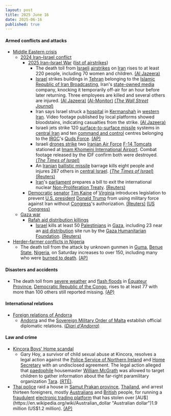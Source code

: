 ```yaml
---
layout: post
title: 2025 June 16
date: 2025-06-16
published: true
---
```



#### Armed conflicts and attacks

* [Middle Eastern crisis](https://en.wikipedia.org/wiki/Middle_Eastern_crisis_%282023%E2%80%93present%29 "Middle Eastern crisis (2023–present)")
  * [2024 Iran–Israel conflict](https://en.wikipedia.org/wiki/2024_Iran%E2%80%93Israel_conflict "2024 Iran–Israel conflict")
    * [2025 Iran–Israel War](https://en.wikipedia.org/wiki/Iran%E2%80%93Israel_War "Iran–Israel War") ([list of airstrikes](https://en.wikipedia.org/wiki/List_of_airstrikes_during_the_Iran%E2%80%93Israel_War "List of airstrikes during the Iran–Israel War"))
      * The death toll from [Israeli](https://en.wikipedia.org/wiki/Israel_Defense_Forces "Israel Defense Forces") [airstrikes](https://en.wikipedia.org/wiki/Airstrike "Airstrike") on [Iran](https://en.wikipedia.org/wiki/Iran "Iran") rises to at least 220 people, including 70 women and children. [(Al Jazeera)](https://www.aljazeera.com/news/liveblog/2025/6/15/updates-death-toll-grows-as-iran-and-israel-continue-to-trade-attacks)
      * [Israel](https://en.wikipedia.org/wiki/Israel "Israel") strikes buildings in [Tehran](https://en.wikipedia.org/wiki/Tehran "Tehran") belonging to the [Islamic Republic of Iran Broadcasting](https://en.wikipedia.org/wiki/Islamic_Republic_of_Iran_Broadcasting "Islamic Republic of Iran Broadcasting"), Iran's [state-owned media](https://en.wikipedia.org/wiki/State_media "State media") company, knocking it temporarily off-air for an hour before later returning. Three employees are killed and several others are injured. [(Al Jazeera)](https://www.aljazeera.com/news/liveblog/2025/6/17/live-israel-iran-trade-attacks-trump-orders-residents-of-tehran-to-flee?update=3780528) [(Al-Monitor)](https://www.al-monitor.com/originals/2025/06/iran-state-tv-briefly-knocked-air-strike-after-missiles-kill-11-israel) [(*The Wall Street Journal*)](https://www.wsj.com/livecoverage/israel-iran-attack-news/card/israel-bombs-iran-state-media-buildings-in-tehran-SMnTroA3jJGJpKjvdGWX)
      * Iran says Israel struck a [hospital](https://en.wikipedia.org/wiki/Hospital "Hospital") in [Kermanshah](https://en.wikipedia.org/wiki/Kermanshah "Kermanshah") in [western Iran](https://en.wikipedia.org/wiki/Western_Iran "Western Iran"). Video footage published by local platforms showed bloodstains, indicating casualties from the strike. [(Al Jazeera)](https://www.aljazeera.com/news/2025/6/16/little-sign-of-restraint-as-israel-and-iran-continue-to-swap-deadly-strikes)
      * Israeli jets strike 120 [surface-to-surface missile](https://en.wikipedia.org/wiki/Surface-to-surface_missile "Surface-to-surface missile") systems in [central Iran](https://en.wikipedia.org/wiki/Central_Iran "Central Iran") and ten [command and control](https://en.wikipedia.org/wiki/Command_and_control "Command and control") centres belonging to the [IRGC](https://en.wikipedia.org/wiki/Islamic_Revolutionary_Guard_Corps "Islamic Revolutionary Guard Corps")'s [Quds Force](https://en.wikipedia.org/wiki/Quds_Force "Quds Force"). [(AP)](https://apnews.com/article/israel-iran-missile-attacks-nuclear-news-06-16-2025-c98074e62ce5afd4c3f6d33edaffa069)
      * Israeli [drones strike](https://en.wikipedia.org/wiki/Drone_warfare "Drone warfare") two [Iranian Air Force](https://en.wikipedia.org/wiki/Islamic_Republic_of_Iran_Air_Force "Islamic Republic of Iran Air Force") [F-14 Tomcats](https://en.wikipedia.org/wiki/Grumman_F-14_Tomcat "Grumman F-14 Tomcat") stationed at [Imam Khomeini International Airport](https://en.wikipedia.org/wiki/Imam_Khomeini_International_Airport "Imam Khomeini International Airport"). Combat footage released by the IDF confirm both were destroyed. [(*The Times of Israel*)](https://www.timesofisrael.com/liveblog_entry/idf-destroyed-two-iranian-f-14-fighter-jets-in-attack-on-tehran-airport/)
      * An [Iranian](https://en.wikipedia.org/wiki/Islamic_Revolutionary_Guard_Corps_Aerospace_Force "Islamic Revolutionary Guard Corps Aerospace Force") [ballistic missile](https://en.wikipedia.org/wiki/Ballistic_missile "Ballistic missile") barrage kills eight people and injures 287 others in [central Israel](https://en.wikipedia.org/wiki/Central_District_%28Israel%29 "Central District (Israel)"). [(*The Times of Israel*)](https://www.timesofisrael.com/8-killed-nearly-300-injured-as-iranian-ballistic-missiles-strike-central-israel-haifa/) [(Reuters)](https://www.reuters.com/world/americas/israel-iran-battle-escalates-will-be-high-agenda-world-leaders-meet-2025-06-16/)
      * [Iran](https://en.wikipedia.org/wiki/Iran "Iran")'s [parliament](https://en.wikipedia.org/wiki/Islamic_Consultative_Assembly "Islamic Consultative Assembly") prepares a bill to exit the international nuclear [Non-Proliferation Treaty](https://en.wikipedia.org/wiki/Non-Proliferation_Treaty "Non-Proliferation Treaty"). [(Reuters)](https://www.reuters.com/world/middle-east/iran-foreign-ministry-says-parliament-is-preparing-bill-leave-npt-2025-06-16/)
    * [Democratic](https://en.wikipedia.org/wiki/Democratic_Party_%28United_States%29 "Democratic Party (United States)") [senator](https://en.wikipedia.org/wiki/United_States_Senate "United States Senate") [Tim Kaine](https://en.wikipedia.org/wiki/Tim_Kaine "Tim Kaine") of [Virginia](https://en.wikipedia.org/wiki/Virginia "Virginia") introduces legislation to prevent [U.S. president](https://en.wikipedia.org/wiki/U.S._president "U.S. president") [Donald Trump](https://en.wikipedia.org/wiki/Donald_Trump "Donald Trump") from using military force against Iran without [Congress](https://en.wikipedia.org/wiki/United_States_Congress "United States Congress")'s authorization. [(Reuters)](https://www.reuters.com/world/us/us-senator-moves-limit-trumps-war-powers-iran-mideast-conflict-escalates-2025-06-16/) [(US Congress)](https://www.congress.gov/bill/119th-congress/senate-joint-resolution/59)
  * [Gaza war](https://en.wikipedia.org/wiki/Gaza_war "Gaza war")
    * [Rafah aid distribution killings](https://en.wikipedia.org/wiki/Rafah_aid_distribution_killings "Rafah aid distribution killings")
      * [Israel](https://en.wikipedia.org/wiki/Israel "Israel") kills at least 50 [Palestinians](https://en.wikipedia.org/wiki/Palestinians "Palestinians") in [Gaza](https://en.wikipedia.org/wiki/Gaza_Strip "Gaza Strip"), including 23 near an [aid distribution](https://en.wikipedia.org/wiki/Humanitarian_aid "Humanitarian aid") site run by the [Gaza Humanitarian Foundation](https://en.wikipedia.org/wiki/Gaza_Humanitarian_Foundation "Gaza Humanitarian Foundation"). [(Reuters)](https://www.reuters.com/world/middle-east/40-killed-gaza-many-trying-reach-food-un-denounces-israeli-backed-aid-system-2025-06-16/)
* [Herder–farmer conflicts in Nigeria](https://en.wikipedia.org/wiki/Herder%E2%80%93farmer_conflicts_in_Nigeria "Herder–farmer conflicts in Nigeria")
  * The death toll from the attack by unknown gunmen in [Guma](https://en.wikipedia.org/wiki/Guma%2C_Nigeria "Guma, Nigeria"), [Benue State](https://en.wikipedia.org/wiki/Benue_State "Benue State"), [Nigeria](https://en.wikipedia.org/wiki/Nigeria "Nigeria"), on Saturday increases to over 150, including many who were [burned to death](https://en.wikipedia.org/wiki/Death_by_burning "Death by burning"). [(AP)](https://apnews.com/article/nigeria-attack-village-gunmen-e7088debbc5410fad2c3c3454442bd91)

#### Disasters and accidents

* The death toll from [severe weather](https://en.wikipedia.org/wiki/Severe_weather "Severe weather") and [flash floods](https://en.wikipedia.org/wiki/Flash_flood "Flash flood") in [Équateur Province](https://en.wikipedia.org/wiki/Province_of_%C3%89quateur "Province of Équateur"), [Democratic Republic of the Congo](https://en.wikipedia.org/wiki/Democratic_Republic_of_the_Congo "Democratic Republic of the Congo"), rises to at least 77 with more than 100 others still reported missing. [(AP)](https://apnews.com/article/congo-kinshasa-flooding-boat-accident-142280ad3916f0ddf8e5b9882875a21a)

#### International relations

* [Foreign relations of Andorra](https://en.wikipedia.org/wiki/Foreign_relations_of_Andorra "Foreign relations of Andorra")
  * [Andorra](https://en.wikipedia.org/wiki/Andorra "Andorra") and the [Sovereign Military Order of Malta](https://en.wikipedia.org/wiki/Sovereign_Military_Order_of_Malta "Sovereign Military Order of Malta") establish official diplomatic relations. [(*Diari d'Andorra*)](https://www.diariandorra.ad/nacional/250616/andorra-i-l-orde-malta-estableixen-relacions-diplomatiques-oficials_175124.html)

#### Law and crime

* [Kincora Boys' Home scandal](https://en.wikipedia.org/wiki/Kincora_Boys%27_Home "Kincora Boys' Home")
  * Gary Hoy, a survivor of child sexual abuse at Kincora, resolves a legal action against the [Police Service of Northern Ireland](https://en.wikipedia.org/wiki/Police_Service_of_Northern_Ireland "Police Service of Northern Ireland") and [Home Secretary](https://en.wikipedia.org/wiki/Home_Secretary "Home Secretary") with an undisclosed agreement. The legal action alleged that [paedophile](https://en.wikipedia.org/wiki/Paedophile "Paedophile") housemaster [William McGrath](https://en.wikipedia.org/wiki/William_McGrath "William McGrath") was allowed to target children to gather information about the far-right paramilitary organization [Tara](https://en.wikipedia.org/wiki/Tara_%28Northern_Ireland%29 "Tara (Northern Ireland)"). [(RTÉ)](https://www.rte.ie/news/courts/2025/0616/1518712-kincora-boys-home/).
* [Thai police](https://en.wikipedia.org/wiki/Royal_Thai_Police "Royal Thai Police") raid a house in [Samut Prakan province](https://en.wikipedia.org/wiki/Samut_Prakan_province "Samut Prakan province"), [Thailand](https://en.wikipedia.org/wiki/Thailand "Thailand"), and arrest thirteen foreigners, mostly [Australians](https://en.wikipedia.org/wiki/Australians "Australians") and [British](https://en.wikipedia.org/wiki/British_people "British people") people, for running a [fraudulent](https://en.wikipedia.org/wiki/Fraud "Fraud") [electronic trading platform](https://en.wikipedia.org/wiki/Electronic_trading_platform "Electronic trading platform") that has stolen over [AU$](https://en.wikipedia.org/wiki/Australian_dollar "Australian dollar")1.9 million (US$1.2 million). [(AP)](https://apnews.com/article/thailand-australia-investment-scam-fraud-502276cd2888240c71e5aa1aa647e9c1)
